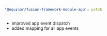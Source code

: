 ```yaml
---
'@equinor/fusion-framework-module-app': patch
---
```


- improved app event dispatch
- added mapping for all app events

